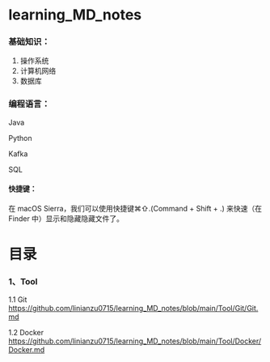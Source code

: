 # learning_MD_notes
### 基础知识：

1. 操作系统
2. 计算机网络
3. 数据库

### 编程语言：

Java

Python

Kafka

SQL



#### 快捷键：

在 macOS Sierra，我们可以使用快捷键⌘⇧.(Command + Shift + .) 来快速（在 Finder 中）显示和隐藏隐藏文件了。



# 目录

### 1、Tool

1.1 Git https://github.com/linianzu0715/learning_MD_notes/blob/main/Tool/Git/Git.md

1.2 Docker https://github.com/linianzu0715/learning_MD_notes/blob/main/Tool/Docker/Docker.md
